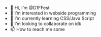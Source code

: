 - 👋 Hi, I’m @D1FFest
- 👀 I’m interested in webside programming
- 🌱 I’m currently learning CSS/Java Script
- 💞️ I’m looking to collaborate on idk
- 📫 How to reach me some

<!---
D1FFest/D1FFest is a ✨ special ✨ repository because its `README.md` (this file) appears on your GitHub profile.
You can click the Preview link to take a look at your changes.
--->
